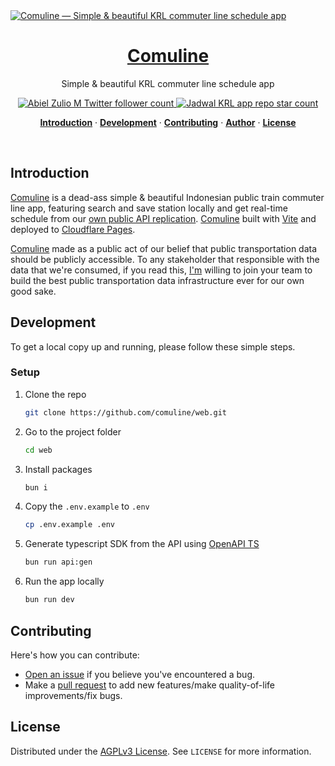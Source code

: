 <a href="https://www.comuline.com">
  <img alt="Comuline — Simple & beautiful KRL commuter line schedule app" src="public/og.png">
  <h1 align="center">Comuline</h1>
</a>

<p align="center">
  Simple & beautiful KRL commuter line schedule app
</p>

<p align="center">
  <a href="https://twitter.com/abielzulio">
    <img src="https://img.shields.io/twitter/follow/abielzulio?style=flat&label=abielzulio&logo=twitter&color=0bf&logoColor=fff" alt="Abiel Zulio M Twitter follower count" />
  </a>
  <a href="https://github.com/abielzulio/jadwal-krl">
    <img src="https://img.shields.io/github/stars/abielzulio/jadwal-krl?label=abielzulio%jadwal-krl" alt="Jadwal KRL app repo star count" />
  </a>
</p>

<p align="center">
  <a href="#introduction"><strong>Introduction</strong></a> ·
  <a href="#development"><strong>Development</strong></a> ·
  <a href="#contributing"><strong>Contributing</strong></a> ·
  <a href="#author"><strong>Author</strong></a> ·
  <a href="#license"><strong>License</strong></a>
</p>
<br/>

## Introduction

[Comuline](https://www.comuline.com) is a dead-ass simple & beautiful Indonesian public train commuter line app, featuring search and save station locally and get real-time schedule from our [own public API replication](https://github.com/comuline/api). [Comuline](https://www.comuline.com) built with [Vite](https://vite.dev/) and deployed to [Cloudflare Pages](https://pages.cloudflare.com/).

[Comuline](https://www.comuline.com) made as a public act of our belief that public transportation data should be publicly accessible.
To any stakeholder that responsible with the data that we're consumed, if you read this, [I'm](https://www.linkedin.com/in/abielzulio/) willing to join your team to build the best public transportation data infrastructure ever for our own good sake.

## Development

To get a local copy up and running, please follow these simple steps.

### Setup

1. Clone the repo

   ```sh
   git clone https://github.com/comuline/web.git
   ```

2. Go to the project folder

   ```sh
   cd web
   ```

3. Install packages

   ```sh
   bun i
   ```

4. Copy the `.env.example` to `.env`

   ```sh
   cp .env.example .env
   ```

5. Generate typescript SDK from the API using [OpenAPI TS](https://openapi-ts.dev/)

   ```sh
   bun run api:gen
   ```

6. Run the app locally

   ```sh
   bun run dev
   ```

## Contributing

Here's how you can contribute:

- [Open an issue](https://github.com/comuline/web/issues) if you believe you've encountered a bug.
- Make a [pull request](https://github.com/comuline/web/pull) to add new features/make quality-of-life improvements/fix bugs.

## License

Distributed under the [AGPLv3 License](https://github.com/comuline/web/blob/main/LICENSE). See `LICENSE` for more information.
